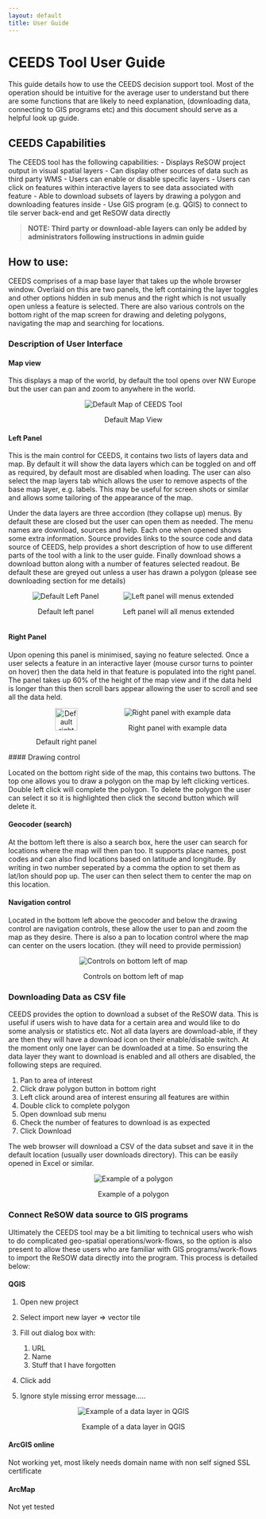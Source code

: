 ```yaml
---
layout: default
title: User Guide
---
```

# CEEDS Tool User Guide
This guide details how to use the CEEDS decision support tool. Most of the operation should be intuitive for the average user to understand but there are some functions that are likely to need explanation, (downloading data, connecting to GIS programs etc) and this document should serve as a helpful look up guide.

## CEEDS Capabilities

The CEEDS tool has the following capabilities:
    - Displays ReSOW project output in visual spatial layers
    - Can display other sources of data such as third party WMS
    - Users can enable or disable specific layers
    - Users can click on features within interactive layers to see data associated with feature
    - Able to download subsets of layers by drawing a polygon and downloading features inside
    - Use GIS program (e.g. QGIS) to connect to tile server back-end and get ReSOW data directly

> **NOTE: Third party or download-able layers can only be added by administrators following instructions in admin guide**

## How to use:
CEEDS comprises of a map base layer that takes up the whole browser window. Overlaid on this are two panels, the left containing the layer toggles and other options hidden in sub menus and the right which is not usually open unless a feature is selected. There are also various controls on the bottom right of the map screen for drawing and deleting polygons, navigating the map and searching for locations. 

### Description of User Interface

#### Map view
This displays a map of the world, by default the tool opens over NW Europe but the user can pan and zoom to anywhere in the world.

<div align="center">
<img src="assets/default-map.png" alt="Default Map of CEEDS Tool">
<p> Default Map View </p>
</div>

#### Left Panel

This is the main control for CEEDS, it contains two lists of layers data and map. By default it will show the data layers which can be toggled on and off as required, by default most are disabled when loading. The user can also select the map layers tab which allows the user to remove aspects of the base map layer, e.g. labels. This may be useful for screen shots or similar and allows some tailoring of the appearance of the map.


Under the data layers are three accordion (they collapse up) menus. By default these are closed but the user can open them as needed. The menu names are download, sources and help. Each one when opened shows some extra information. Source provides links to the source code and data source of CEEDS, help provides a short description of how to use different parts of the tool with a link to the user guide. Finally download shows a download button along with a number of features selected readout. Be default these are greyed out unless a user has drawn a polygon (please see downloading section for me details) 

<div align="center">
	<div style="display: flex; justify-content: space-evenly;">
		<div>
			<img src="assets/default-left.png" alt="Default Left Panel">
			<p> Default left panel </p>
		</div>
		<div>
			<img src="assets/extended-left.png" alt="Left panel will menus extended">
			<p>Left panel will all menus extended</p>
		</div>
	</div>
</div>

#### Right Panel

Upon opening this panel is minimised, saying no feature selected. Once a user selects a feature in an interactive layer (mouse cursor turns to pointer on hover) then the data held in that feature is populated into the right panel. The panel takes up 60% of the height of the map view and if the data held is longer than this then scroll bars appear allowing the user to scroll and see all the data held. 

<div align="center">
    <div style="display: flex; justify-content: space-evenly;">
        <div>
            <img src="assets/default-right.png" alt="Default right panel" style="height:45px;">
			<p> Default right panel</p>
        </div>
		<div>
            <img src="assets/data-right.png" alt="Right panel with example data">
			<p>Right panel with example data</p>
        </div>
	</div>
</div>
#### Drawing control

Located on the bottom right side of the map, this contains two buttons. The top one allows you to draw a polygon on the map by left clicking vertices. Double left click will complete the polygon. To delete the polygon the user can select it so it is highlighted then click the second button which will delete it. 

#### Geocoder (search)

At the bottom left there is also a search box, here the user can search for locations where the map will then pan too. It supports place names, post codes and can also find locations based on latitude and longitude. By writing in two number seperated by a comma the option to set them as lat/lon should pop up. The user can then select them to center the map on this location.

#### Navigation control

Located in the bottom left above the geocoder and below the drawing control are navigation controls, these allow the user to pan and zoom the map as they desire. There is also a pan to location control where the map can center on the users location. (they will need to provide permission)

<div align="center">
<img src="assets/controls.png" alt="Controls on bottom left of map">
<p>Controls on bottom left of map</p>
</div>

### Downloading Data as CSV file

CEEDS provides the option to download a subset of the ReSOW data. This is useful if users wish to have data for a certain area and would like to do some analysis or statistics etc. Not all data layers are download-able, if they are then they will have a download icon on their enable/disable switch. At the moment only one layer can be downloaded at a time. So ensuring the data layer they want to download is enabled and all others are disabled, the following steps are required.

1. Pan to area of interest
2. Click draw polygon button in bottom right
3. Left click around area of interest ensuring all features are within
4. Double click to complete polygon
5. Open download sub menu
6. Check the number of features to download is as expected
7. Click Download

The web browser will download a CSV of the data subset and save it in the default location (usually user downloads directory). This can be easily opened in Excel or similar. 

<div align="center">
<img src="assets/polygon.png" alt="Example of a polygon">
<p>Example of a polygon</p>
</div>

### Connect ReSOW data source to GIS programs

Ultimately the CEEDS tool may be a bit limiting to technical users who wish to do complicated geo-spatial operations/work-flows, so the option is also present to allow these users who are familiar with GIS programs/work-flows to import the ReSOW data directly into the program. This process is detailed below:

#### QGIS

1. Open new project
2. Select import new layer => vector tile
3. Fill out dialog box with:
    1. URL
    2. Name 
    3. Stuff that I have forgotten

4. Click add
5. Ignore style missing error message.....

<div align="center">
<img src="assets/example-QGIS.png" alt="Example of a data layer in QGIS">
<p>Example of a data layer in QGIS</p>
</div>

#### ArcGIS online

Not working yet, most likely needs domain name with non self signed SSL certificate

#### ArcMap

Not yet tested

